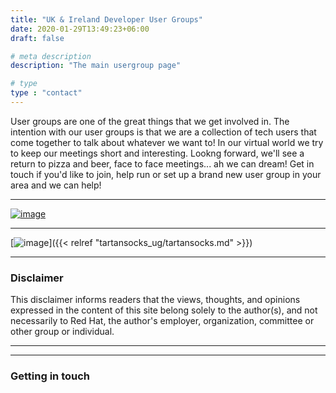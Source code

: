 ```yaml
---
title: "UK & Ireland Developer User Groups"
date: 2020-01-29T13:49:23+06:00
draft: false

# meta description
description: "The main usergroup page"

# type
type : "contact"
---
```


User groups are one of the great things that we get involved in. The intention with our user groups is that we are a collection of tech users that come together to talk about whatever we want to! In our virtual world we try to keep our meetings short and interesting. Lookng forward, we'll see a return to pizza and beer, face to face meetings... ah we can dream! Get in touch if you'd like to join, help run or set up a brand new user group in your area and we can help! 
_________________________

[![image](../../images/UGIreland.png)](https://openshift-ireland.com/)

_________________________


[![image](../../images/UGTartan.png)]({{< relref "tartansocks_ug/tartansocks.md" >}})

_________________________


### Disclaimer
This disclaimer informs readers that the views, thoughts, and opinions expressed in the content of this site belong solely to the author(s), and not necessarily to Red Hat, the author's employer, organization, committee or other group or individual. 

_________________________

_________________________

### Getting in touch
